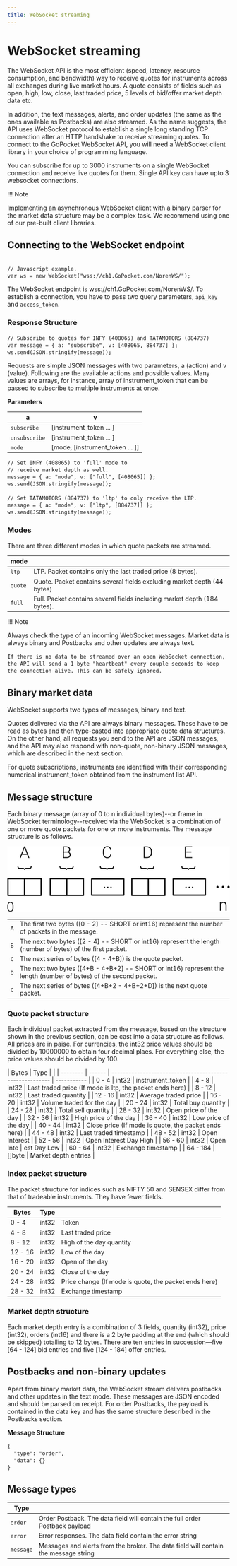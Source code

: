 ```yaml
---
title: WebSocket streaming
---
```


# WebSocket streaming

The WebSocket API is the most efficient (speed, latency, resource consumption, and bandwidth) way to receive quotes for instruments across all exchanges during live market hours. A quote consists of fields such as open, high, low, close, last traded price, 5 levels of bid/offer market depth data etc.

In addition, the text messages, alerts, and order updates (the same as the ones available as Postbacks) are also streamed. As the name suggests, the API uses WebSocket protocol to establish a single long standing TCP connection after an HTTP handshake to receive streaming quotes. To connect to the GoPocket WebSocket API, you will need a WebSocket client library in your choice of programming language.

You can subscribe for up to 3000 instruments on a single WebSocket connection and receive live quotes for them. Single API key can have upto 3 websocket connections.

!!! Note

Implementing an asynchronous WebSocket client with a binary parser for the market data structure may be a complex task. We recommend using one of our pre-built client libraries.

## Connecting to the WebSocket endpoint

```

// Javascript example.
var ws = new WebSocket("wss://ch1.GoPocket.com/NorenWS/");

```

The WebSocket endpoint is wss://ch1.GoPocket.com/NorenWS/. To establish a connection, you have to pass two query parameters, `api_key` and `access_token`.

### Response Structure

```
// Subscribe to quotes for INFY (408065) and TATAMOTORS (884737)
var message = { a: "subscribe", v: [408065, 884737] };
ws.send(JSON.stringify(message));

```

Requests are simple JSON messages with two parameters, a (action) and v (value). Following are the available actions and possible values. Many values are arrays, for instance, array of instrument_token that can be passed to subscribe to multiple instruments at once.

**Parameters**

| a             | v                               |
| ------------- | ------------------------------- |
| `subscribe`   | [instrument_token ... ]         |
| `unsubscribe` | [instrument_token ... ]         |
| `mode`        | [mode, [instrument_token ... ]] |

```
// Set INFY (408065) to 'full' mode to
// receive market depth as well.
message = { a: "mode", v: ["full", [408065]] };
ws.send(JSON.stringify(message));

// Set TATAMOTORS (884737) to 'ltp' to only receive the LTP.
message = { a: "mode", v: ["ltp", [884737]] };
ws.send(JSON.stringify(message));

```

### Modes

There are three different modes in which quote packets are streamed.

| mode    |                                                                          |
| ------- | ------------------------------------------------------------------------ |
| `ltp`   | LTP. Packet contains only the last traded price (8 bytes).               |
| `quote` | Quote. Packet contains several fields excluding market depth (44 bytes)  |
| `full`  | Full. Packet contains several fields including market depth (184 bytes). |

!!! Note

Always check the type of an incoming WebSocket messages. Market data is always binary and Postbacks and other updates are always text.

```
If there is no data to be streamed over an open WebSocket connection, the API will send a 1 byte "heartbeat" every couple seconds to keep the connection alive. This can be safely ignored.

```

## Binary market data

WebSocket supports two types of messages, binary and text.

Quotes delivered via the API are always binary messages. These have to be read as bytes and then type-casted into appropriate quote data structures. On the other hand, all requests you send to the API are JSON messages, and the API may also respond with non-quote, non-binary JSON messages, which are described in the next section.

For quote subscriptions, instruments are identified with their corresponding numerical instrument_token obtained from the instrument list API.

## Message structure

Each binary message (array of 0 to n individual bytes)--or frame in WebSocket terminology--received via the WebSocket is a combination of one or more quote packets for one or more instruments. The message structure is as follows.

![Image](assets/images/websocket-message.png)

|     |                                                                                                                   |
| --- | ----------------------------------------------------------------------------------------------------------------- |
| `A` | The first two bytes ([0 - 2] -- SHORT or int16) represent the number of packets in the message.                   |
| `B` | The next two bytes ([2 - 4] -- SHORT or int16) represent the length (number of bytes) of the first packet.        |
| `C` | The next series of bytes ([4 - 4+B]) is the quote packet.                                                         |
| `D` | The next two bytes ([4+B - 4+B+2] -- SHORT or int16) represent the length (number of bytes) of the second packet. |
| `C` | The next series of bytes ([4+B+2 - 4+B+2+D]) is the next quote packet.                                            |

### Quote packet structure

Each individual packet extracted from the message, based on the structure shown in the previous section, can be cast into a data structure as follows. All prices are in paise. For currencies, the int32 price values should be divided by 10000000 to obtain four decimal plaes. For everything else, the price values should be divided by 100.

| Bytes    | Type   |                                                          |
| -------- | ------ | -------------------------------------------------------- | ----------- |
| 0 - 4    | int32  | instrument_token                                         |
| 4 - 8    | int32  | Last traded price (If mode is ltp, the packet ends here) |
| 8 - 12   | int32  | Last traded quantity                                     |
| 12 - 16  | int32  | Average traded price                                     |
| 16 - 20  | int32  | Volume traded for the day                                |
| 20 - 24  | int32  | Total buy quantity                                       |
| 24 - 28  | int32  | Total sell quantity                                      |
| 28 - 32  | int32  | Open price of the day                                    |
| 32 - 36  | int32  | High price of the day                                    |
| 36 - 40  | int32  | Low price of the day                                     |
| 40 - 44  | int32  | Close price (If mode is quote, the packet ends here)     |
| 44 - 48  | int32  | Last traded timestamp                                    |
| 48 - 52  | int32  | Open Interest                                            |
| 52 - 56  | int32  | Open Interest Day High                                   |
| 56 - 60  | int32  | Open Inte                                                | est Day Low |
| 60 - 64  | int32  | Exchange timestamp                                       |
| 64 - 184 | []byte | Market depth entries                                     |

### Index packet structure

The packet structure for indices such as NIFTY 50 and SENSEX differ from that of tradeable instruments. They have fewer fields.

| Bytes   | Type  |                                                       |
| ------- | ----- | ----------------------------------------------------- |
| 0 - 4   | int32 | Token                                                 |
| 4 - 8   | int32 | Last traded price                                     |
| 8 - 12  | int32 | High of the day quantity                              |
| 12 - 16 | int32 | Low of the day                                        |
| 16 - 20 | int32 | Open of the day                                       |
| 20 - 24 | int32 | Close of the day                                      |
| 24 - 28 | int32 | Price change (If mode is quote, the packet ends here) |
| 28 - 32 | int32 | Exchange timestamp                                    |

### Market depth structure

Each market depth entry is a combination of 3 fields, quantity (int32), price (int32), orders (int16) and there is a 2 byte padding at the end (which should be skipped) totalling to 12 bytes. There are ten entries in succession—five [64 - 124] bid entries and five [124 - 184] offer entries.

## Postbacks and non-binary updates

Apart from binary market data, the WebSocket stream delivers postbacks and other updates in the text mode. These messages are JSON encoded and should be parsed on receipt. For order Postbacks, the payload is contained in the data key and has the same structure described in the Postbacks section.

**Message Structure**

```
{
  "type": "order",
  "data": {}
}

```

## Message types

| Type      |                                                                                     |
| --------- | ----------------------------------------------------------------------------------- |
| `order`   | Order Postback. The data field will contain the full order Postback payload         |
| `error`   | Error responses. The data field contain the error string                            |
| `message` | Messages and alerts from the broker. The data field will contain the message string |
